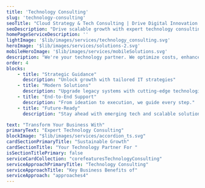 ```yaml
---
title: 'Technology Consulting'
slug: 'technology-consulting'
seoTitle: "Cloud Strategy & Tech Consulting | Drive Digital Innovation | Improwised Tech"
seoDescription: "Drive scalable growth with expert technology consulting—cloud adoption, IT modernization, and system architecture strategies tailored to streamline your business operations."
homePageServiceDescription: ''
lightImage: '$lib/images/services/technology_consulting.svg'
heroImage: '$lib/images/services/solutions-2.svg'
mobileHeroImage: '$lib/images/services/mobileSolutions.svg'
description: "We're your technology partner. We optimize costs, enhance performance, and guide you through complex changes with clear roadmaps and lasting solutions."
order: 4
blocks: 
    - title: "Strategic Guidance"
      description: "Unlock growth with tailored IT strategies"
    - title: "Modern Solutions"
      description: "Upgrade legacy systems with cutting-edge technologies"
    - title: "End-to-End Support"
      description: "From ideation to execution, we guide every step."
    - title: "Future-Ready"
      description: "Stay ahead with emerging tech and scalable solutions."

text: "Transform Your Business With"
primaryText: "Expert Technology Consulting"
blockImage: "$lib/images/services/accordion_ts.svg"
cardSectionPrimaryTitle: "Sustainable Growth"
cardSectionTitle: "Your Technology Partner For "
isSectionTitlePrimary: false
serviceCardCollection: "corefeaturesTechnologyConsulting"
serviceApproachPrimaryTitle: "Technology Consulting"
serviceApproachTitle: "Key Business Benefits of"
serviceApproach: "approaches4"
---
```

